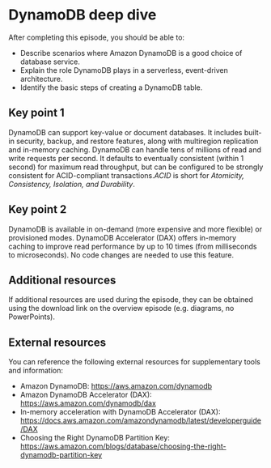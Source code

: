 # DynamoDB deep dive

After completing this episode, you should be able to:

+ Describe scenarios where Amazon DynamoDB is a good choice of database service.
+ Explain the role DynamoDB plays in a serverless, event-driven architecture.
+ Identify the basic steps of creating a DynamoDB table.

## Key point 1

DynamoDB can support key-value or document databases. It includes built-in security, backup, and restore features, along with multiregion replication and in-memory caching. DynamoDB can handle tens of millions of read and write requests per second. It defaults to eventually consistent (within 1 second) for maximum read throughput, but can be configured to be strongly consistent for ACID-compliant transactions.*ACID* is short for *Atomicity, Consistency, Isolation, and Durability*.

## Key point 2

DynamoDB is available in on-demand (more expensive and more flexible) or provisioned modes. DynamoDB Accelerator (DAX) offers in-memory caching to improve read performance by up to 10 times (from milliseconds to microseconds). No code changes are needed to use this feature.

## Additional resources

If additional resources are used during the episode, they can be obtained using the download link on the overview episode (e.g. diagrams, no PowerPoints).

## External resources

You can reference the following external resources for supplementary tools and information:

+ Amazon DynamoDB: <https://aws.amazon.com/dynamodb>
+ Amazon DynamoDB Accelerator (DAX): <https://aws.amazon.com/dynamodb/dax>
+ In-memory acceleration with DynamoDB Accelerator (DAX): <https://docs.aws.amazon.com/amazondynamodb/latest/developerguide/DAX>
+ Choosing the Right DynamoDB Partition Key: <https://aws.amazon.com/blogs/database/choosing-the-right-dynamodb-partition-key>

